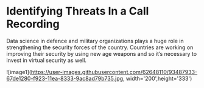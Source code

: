 # **Identifying Threats In a Call Recording**
<p>Data science in defence and military organizations plays a huge role in strengthening the security forces of the country. Countries are working on improving their security by using new age weapons and so it’s necessary to invest in virtual security as well. 
  </p>

![image1](https://user-images.githubusercontent.com/62648110/93487933-67de1280-f923-11ea-8333-9ac8ad79b735.jpg, width='200',height='333')
  

